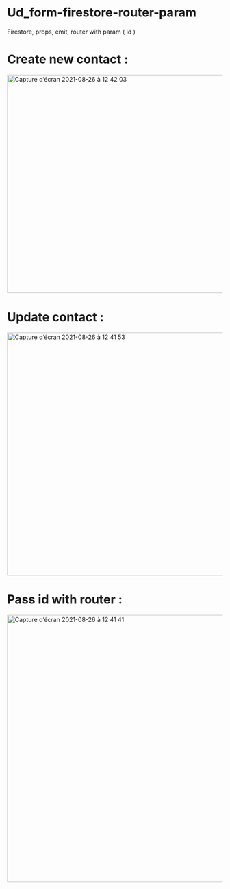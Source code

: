 # Ud_form-firestore-router-param
 Firestore, props, emit, router with param ( id )
 
 # Create new contact :
 <img width="509" alt="Capture d’écran 2021-08-26 à 12 42 03" src="https://user-images.githubusercontent.com/39524369/130949857-26532afb-e79b-4fd5-891f-dce993d61006.png">

# Update contact :
<img width="566" alt="Capture d’écran 2021-08-26 à 12 41 53" src="https://user-images.githubusercontent.com/39524369/130949860-ede9c907-ebda-4571-9673-0779ad72137c.png">

# Pass id with router :
<img width="623" alt="Capture d’écran 2021-08-26 à 12 41 41" src="https://user-images.githubusercontent.com/39524369/130949862-9785d44b-6a6b-496e-9bde-f138a60a728b.png">
